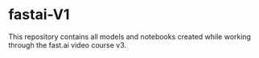 # fastai-V1

This repository contains all models and notebooks created while working through the fast.ai video course v3.
